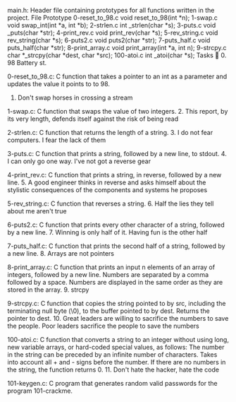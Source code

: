main.h: Header file containing prototypes for all functions written in the project.
File	Prototype
0-reset_to_98.c	void reset_to_98(int *n);
1-swap.c	void swap_int(int *a, int *b);
2-strlen.c	int _strlen(char *s);
3-puts.c	void _puts(char *str);
4-print_rev.c	void print_rev(char *s);
5-rev_string.c	void rev_string(char *s);
6-puts2.c	void puts2(char *str);
7-puts_half.c	void puts_half(char *str);
8-print_array.c	void print_array(int *a, int n);
9-strcpy.c	char *_strcpy(char *dest, char *src);
100-atoi.c	int _atoi(char *s);
Tasks 📃
0. 98 Battery st.

0-reset_to_98.c: C function that takes a pointer to an int as a parameter and updates the value it points to to 98.
1. Don't swap horses in crossing a stream

1-swap.c: C function that swaps the value of two integers.
2. This report, by its very length, defends itself against the risk of being read

2-strlen.c: C function that returns the length of a string.
3. I do not fear computers. I fear the lack of them

3-puts.c: C function that prints a string, followed by a new line, to stdout.
4. I can only go one way. I've not got a reverse gear

4-print_rev.c: C function that prints a string, in reverse, followed by a new line.
5. A good engineer thinks in reverse and asks himself about the stylistic consequences of the components and systems he proposes

5-rev_string.c: C function that reverses a string.
6. Half the lies they tell about me aren't true

6-puts2.c: C function that prints every other character of a string, followed by a new line.
7. Winning is only half of it. Having fun is the other half

7-puts_half.c: C function that prints the second half of a string, followed by a new line.
8. Arrays are not pointers

8-print_array.c: C function that prints an input n elements of an array of integers, followed by a new line.
Numbers are separated by a comma followed by a space.
Numbers are displayed in the same order as they are stored in the array.
9. strcpy

9-strcpy.c: C function that copies the string pointed to by src, including the terminating null byte (\0), to the buffer pointed to by dest.
Returns the pointer to dest.
10. Great leaders are willing to sacrifice the numbers to save the people. Poor leaders sacrifice the people to save the numbers

100-atoi.c: C function that converts a string to an integer without using long, new variable arrays, or hard-coded special values, as follows:
The number in the string can be preceded by an infinite number of characters.
Takes into account all + and - signs before the number.
If there are no numbers in the string, the function returns 0.
11. Don't hate the hacker, hate the code

101-keygen.c: C program that generates random valid passwords for the program 101-crackme.
